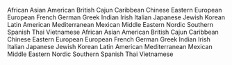 African
Asian
American
British
Cajun
Caribbean
Chinese
Eastern European
European
French
German
Greek
Indian
Irish
Italian
Japanese
Jewish
Korean
Latin American
Mediterranean
Mexican
Middle Eastern
Nordic
Southern
Spanish
Thai
Vietnamese
African
Asian
American
British
Cajun
Caribbean
Chinese
Eastern European
European
French
German
Greek
Indian
Irish
Italian
Japanese
Jewish
Korean
Latin American
Mediterranean
Mexican
Middle Eastern
Nordic
Southern
Spanish
Thai
Vietnamese
